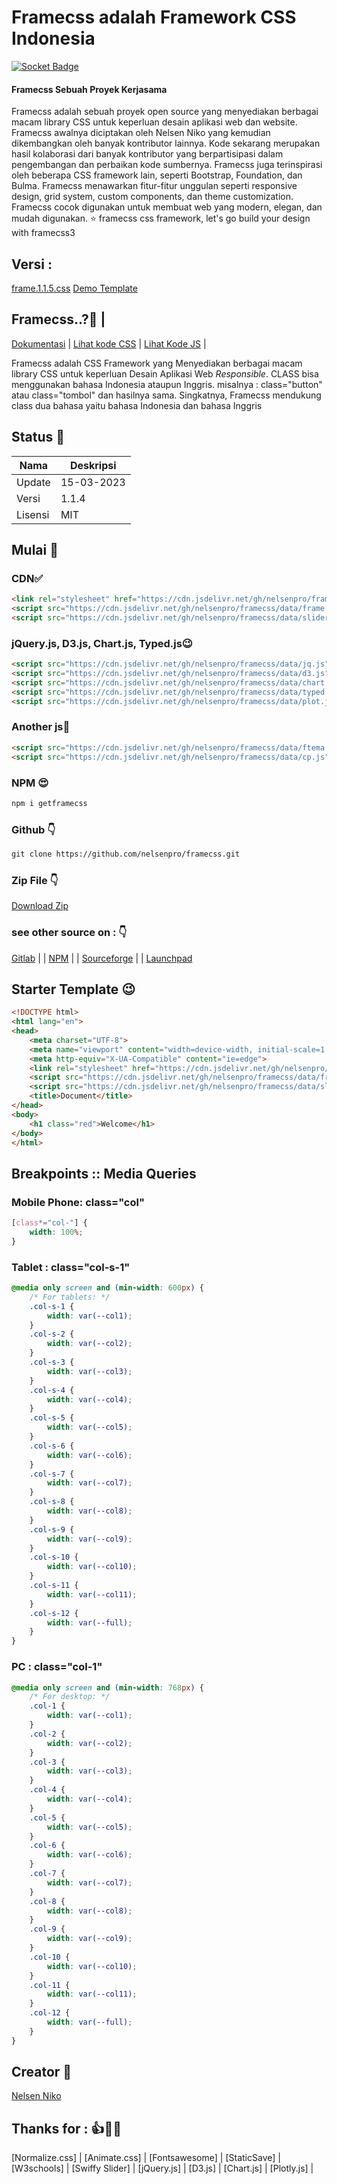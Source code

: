 # Framecss adalah Framework CSS Indonesia 
[![Socket Badge](https://socket.dev/api/badge/npm/package/getframecss)](https://socket.dev/npm/package/getframecss)
#### Framecss Sebuah Proyek Kerjasama 
Framecss adalah sebuah proyek open source yang menyediakan berbagai macam library CSS untuk keperluan desain aplikasi web dan website. Framecss awalnya diciptakan oleh Nelsen Niko yang kemudian dikembangkan oleh banyak kontributor lainnya. Kode sekarang  merupakan hasil kolaborasi dari banyak kontributor yang berpartisipasi dalam pengembangan dan perbaikan kode sumbernya. Framecss juga terinspirasi oleh beberapa CSS framework lain, seperti Bootstrap, Foundation, dan Bulma. Framecss menawarkan fitur-fitur unggulan seperti responsive design, grid system, custom components, dan theme customization. Framecss cocok digunakan untuk membuat web yang modern, elegan, dan mudah digunakan. 
⭐ framecss css framework, let's go build your design with framecss3
## Versi :
[frame.1.1.5.css](https://framecssframeworknelsen.on.drv.tw/versi1.1.5.html) [Demo Template](https://framecssframeworknelsen.on.drv.tw/template.1.1.5.html)
## Framecss..?🤗 |
[Dokumentasi](https://lzazyhmf1gqglz0hvjcgzq.on.drv.tw/docs.html) | [Lihat kode CSS](https://cdn.jsdelivr.net/gh/nelsenpro/framecss/data/frame.min.css) | [Lihat Kode JS](https://cdn.jsdelivr.net/gh/nelsenpro/framecss/data/frame.min.js) |

<p align="">Framecss adalah CSS Framework yang Menyediakan berbagai macam library CSS untuk keperluan Desain Aplikasi Web <i>Responsible</i>. CLASS bisa menggunakan bahasa Indonesia ataupun Inggris. misalnya : class="button" atau class="tombol" dan hasilnya sama. Singkatnya, Framecss mendukung class dua bahasa yaitu bahasa Indonesia dan bahasa Inggris</p>

## Status 🤗
| Nama | Deskripsi |
| --- | --- |
| Update | 15-03-2023 |
| Versi | 1.1.4 |
| Lisensi | MIT |

## Mulai 🤔
### CDN✅
```html
<link rel="stylesheet" href="https://cdn.jsdelivr.net/gh/nelsenpro/framecss/data/frame.css">
<script src="https://cdn.jsdelivr.net/gh/nelsenpro/framecss/data/frame.js" defer="true"></script>
<script src="https://cdn.jsdelivr.net/gh/nelsenpro/framecss/data/slider.js" defer="true"></script>
```
### jQuery.js, D3.js, Chart.js, Typed.js😉
```html
<script src="https://cdn.jsdelivr.net/gh/nelsenpro/framecss/data/jq.js" type="text/javascript" charset="utf-8"></script>
<script src="https://cdn.jsdelivr.net/gh/nelsenpro/framecss/data/d3.js" type="text/javascript" charset="utf-8"></script>
<script src="https://cdn.jsdelivr.net/gh/nelsenpro/framecss/data/chart.js" type="text/javascript" charset="utf-8"></script>
<script src="https://cdn.jsdelivr.net/gh/nelsenpro/framecss/data/typed.js" type="text/javascript" charset="utf-8"></script>
<script src="https://cdn.jsdelivr.net/gh/nelsenpro/framecss/data/plot.js" type="text/javascript" charset="utf-8"></script>
```
### Another js🤗
```html
<script src="https://cdn.jsdelivr.net/gh/nelsenpro/framecss/data/ftema.js" type="text/javascript" charset="utf-8"></script>
<script src="https://cdn.jsdelivr.net/gh/nelsenpro/framecss/data/cp.js" type="text/javascript" charset="utf-8"></script>
```
### NPM 😍
```txt
npm i getframecss
```
### Github 👇
```txt
git clone https://github.com/nelsenpro/framecss.git
```
### Zip File 👇
[Download Zip](https://github.com/nelsenpro/framecss/archive/refs/heads/main.zip)


### see other source on : 👇
[Gitlab](https://gitlab.com/nelsenpro/frame) | | [NPM](https://www.npmjs.com/package/getframecss) | | 
[Sourceforge](https://sourceforge.net/u/bnelsofc/framecss) | |
[Launchpad](https://code.launchpad.net/~nelsenpro/framecss/+git/frame)

## Starter Template 😉
```html
<!DOCTYPE html>
<html lang="en">
<head>
    <meta charset="UTF-8">
    <meta name="viewport" content="width=device-width, initial-scale=1.0">
    <meta http-equiv="X-UA-Compatible" content="ie=edge">
    <link rel="stylesheet" href="https://cdn.jsdelivr.net/gh/nelsenpro/framecss/data/frame.min.css">
    <script src="https://cdn.jsdelivr.net/gh/nelsenpro/framecss/data/frame.min.js" defer="true"></script>
    <script src="https://cdn.jsdelivr.net/gh/nelsenpro/framecss/data/slider.js" defer="true"></script>
    <title>Document</title>
</head>
<body>
    <h1 class="red">Welcome</h1>
</body>
</html>
```
## Breakpoints :: Media Queries

### Mobile Phone: class="col"
```css
[class*="col-"] {
    width: 100%;
}
```
### Tablet : class="col-s-1"
```css
@media only screen and (min-width: 600px) {
    /* For tablets: */
    .col-s-1 {
        width: var(--col1);
    }
    .col-s-2 {
        width: var(--col2);
    }
    .col-s-3 {
        width: var(--col3);
    }
    .col-s-4 {
        width: var(--col4);
    }
    .col-s-5 {
        width: var(--col5);
    }
    .col-s-6 {
        width: var(--col6);
    }
    .col-s-7 {
        width: var(--col7);
    }
    .col-s-8 {
        width: var(--col8);
    }
    .col-s-9 {
        width: var(--col9);
    }
    .col-s-10 {
        width: var(--col10);
    }
    .col-s-11 {
        width: var(--col11);
    }
    .col-s-12 {
        width: var(--full);
    }
}
```
### PC : class="col-1"
```css
@media only screen and (min-width: 768px) {
    /* For desktop: */
    .col-1 {
        width: var(--col1);
    }
    .col-2 {
        width: var(--col2);
    }
    .col-3 {
        width: var(--col3);
    }
    .col-4 {
        width: var(--col4);
    }
    .col-5 {
        width: var(--col5);
    }
    .col-6 {
        width: var(--col6);
    }
    .col-7 {
        width: var(--col7);
    }
    .col-8 {
        width: var(--col8);
    }
    .col-9 {
        width: var(--col9);
    }
    .col-10 {
        width: var(--col10);
    }
    .col-11 {
        width: var(--col11);
    }
    .col-12 {
        width: var(--full);
    }
}
```
## Creator 🥰

[Nelsen Niko](https://wa.me/6285328736706)

## Thanks for : 👍🙏🤝

[Normalize.css] | [Animate.css] | [Fontsawesome] | [StaticSave] | [W3schools] | [Swiffy Slider] | [jQuery.js] | [D3.js] | [Chart.js] | [Plotly.js] |
